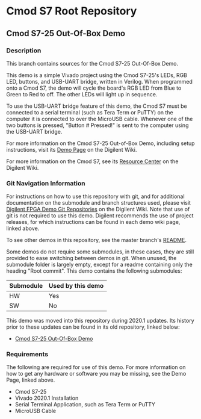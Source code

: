# Cmod S7 Root Repository

## Cmod S7-25 Out-Of-Box Demo

### Description

This branch contains sources for the Cmod S7-25 Out-Of-Box Demo.

This demo is a simple Vivado project using the Cmod S7-25's LEDs, RGB LED, buttons, and USB-UART bridge, written in Verilog. When programmed onto a Cmod S7, the demo will cycle the board's RGB LED from Blue to Green to Red to off. The other LEDs will light up in sequence.

To use the USB-UART bridge feature of this demo, the Cmod S7 must be connected to a serial terminal (such as Tera Term or PuTTY) on the computer it is connected to over the MicroUSB cable. Whenever one of the two buttons is pressed, "Button # Pressed!" is sent to the computer using the USB-UART bridge.

For more information on the Cmod S7-25 Out-of-Box Demo, including setup instructions, visit its [Demo Page](https://reference.digilentinc.com/reference/programmable-logic/cmod-s7/oob-demo/staging) on the Digilent Wiki.

For more information on the Cmod S7, see its [Resource Center](https://reference.digilentinc.com/reference/programmable-logic/cmod-s7/start) on the Digilent Wiki.

### Git Navigation Information

For instructions on how to use this repository with git, and for additional documentation on the submodule and branch structures used, please visit [Digilent FPGA Demo Git Repositories](https://reference.digilentinc.com/reference/programmable-logic/documents/git) on the Digilent Wiki. Note that use of git is not required to use this demo. Digilent recommends the use of project releases, for which instructions can be found in each demo wiki page, linked above.

To see other demos in this repository, see the master branch's [README](https://github.com/ArtVVB/Cmod-S7).

Some demos do not require some submodules, in these cases, they are still provided to ease switching between demos in git. When unused, the submodule folder is largely empty, except for a readme containing only the heading "Root commit". This demo contains the following submodules:

| Submodule | Used by this demo |
|-----------|-------------------|
| HW        | Yes               |
| SW        | No                |

This demo was moved into this repository during 2020.1 updates. Its history prior to these updates can be found in its old repository, linked below:
* [Cmod S7-25 Out-Of-Box Demo](https://github.com/Digilent/Cmod-S7-25-OOB)

### Requirements

The following are required for use of this demo. For more information on how to get any hardware or software you may be missing, see the Demo Page, linked above.

* Cmod S7-25
* Vivado 2020.1 Installation
* Serial Terminal Application, such as Tera Term or PuTTY
* MicroUSB Cable
